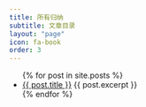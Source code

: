 ```yaml
---
title: 所有归纳
subtitle: 文章目录
layout: "page"
icon: fa-book
order: 3
---
```

<ul>
  {% for post in site.posts %}
    <li>
      <a href="{{ post.url }}">{{ post.title }}</a>
      {{ post.excerpt }}
    </li>
  {% endfor %}
</ul>
